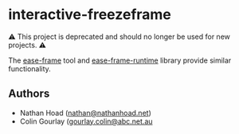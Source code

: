 # interactive-freezeframe

⚠️ This project is deprecated and should no longer be used for new projects. ⚠️ 

The [ease-frame](https://github.com/abcnews/ease-frame) tool and [ease-frame-runtime](https://github.com/abcnews/ease-frame-runtime/) library provide similar functionality. 

## Authors

- Nathan Hoad ([nathan@nathanhoad.net](mailto:nathan@nathanhoad.net))
- Colin Gourlay ([gourlay.colin@abc.net.au](mailto:gourlay.colin@abc.net.au)
